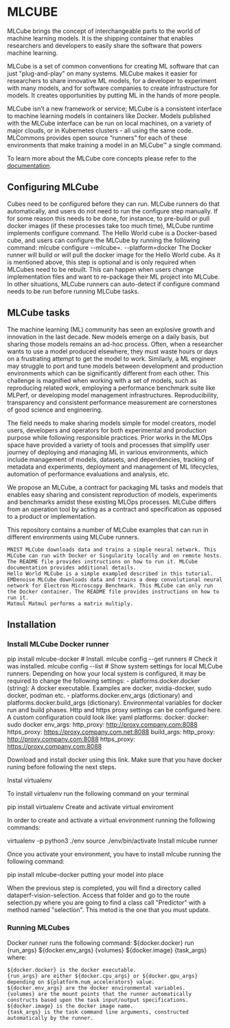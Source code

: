 # MLCUBE

MLCube brings the concept of interchangeable parts to the world of machine learning models. It is the shipping container that enables researchers and developers to easily share the software that powers machine learning.

MLCube is a set of common conventions for creating ML software that can just "plug-and-play" on many systems. MLCube makes it easier for researchers to share innovative ML models, for a developer to experiment with many models, and for software companies to create infrastructure for models. It creates opportunities by putting ML in the hands of more people.

MLCube isn’t a new framework or service; MLCube is a consistent interface to machine learning models in containers like Docker. Models published with the MLCube interface can be run on local machines, on a variety of major clouds, or in Kubernetes clusters - all using the same code. MLCommons provides open source “runners” for each of these environments that make training a model in an MLCube™ a single command.

To learn more about the MLCube core concepts please refer to the [documentation](https://mlcommons.github.io/mlcube/getting-started/concepts/).

## Configuring MLCube

Cubes need to be configured before they can run. MLCube runners do that automatically, and users do not need to run the configure step manually. If for some reason this needs to be done, for instance, to pre-build or pull docker images (if these processes take too much time), MLCube runtime implements configure command. The Hello World cube is a Docker-based cube, and users can configure the MLCube by running the following command: mlcube configure --mlcube=. --platform=docker The Docker runner will build or will pull the docker image for the Hello World cube. As it is mentioned above, this step is optional and is only required when MLCubes need to be rebuilt. This can happen when users change implementation files and want to re-package their ML project into MLCube. In other situations, MLCube runners can auto-detect if configure command needs to be run before running MLCube tasks.

## MLCube tasks

The machine learning (ML) community has seen an explosive growth and innovation in the last decade. New models emerge on a daily basis, but sharing those models remains an ad-hoc process. Often, when a researcher wants to use a model produced elsewhere, they must waste hours or days on a frustrating attempt to get the model to work. Similarly, a ML engineer may struggle to port and tune models between development and production environments which can be significantly different from each other. This challenge is magnified when working with a set of models, such as reproducing related work, employing a performance benchmark suite like MLPerf, or developing model management infrastructures. Reproducibility, transparency and consistent performance measurement are cornerstones of good science and engineering.

The field needs to make sharing models simple for model creators, model users, developers and operators for both experimental and production purpose while following responsible practices. Prior works in the MLOps space have provided a variety of tools and processes that simplify user journey of deploying and managing ML in various environments, which include management of models, datasets, and dependencies, tracking of metadata and experiments, deployment and management of ML lifecycles, automation of performance evaluations and analysis, etc.

We propose an MLCube, a contract for packaging ML tasks and models that enables easy sharing and consistent reproduction of models, experiments and benchmarks amidst these existing MLOps processes. MLCube differs from an operation tool by acting as a contract and specification as opposed to a product or implementation.

This repository contains a number of MLCube examples that can run in different environments using MLCube runners.

    MNIST MLCube downloads data and trains a simple neural network. This MLCube can run with Docker or Singularity locally and on remote hosts. The README file provides instructions on how to run it. MLCube documentation provides additional details.
    Hello World MLCube is a simple exampled described in this tutorial.
    EMDenoise MLCube downloads data and trains a deep convolutional neural network for Electron Microscopy Benchmark. This MLCube can only run the Docker container. The README file provides instructions on how to run it.
    Matmul Matmul performs a matrix multiply.


## Installation

### Install MLCube Docker runner

pip install mlcube-docker # Install. mlcube config --get runners # Check it was installed. mlcube config --list # Show system settings for local MLCube runners. Depending on how your local system is configured, it may be required to change the following settings: - platforms.docker.docker (string): A docker executable. Examples are docker, nvidia-docker, sudo docker, podman etc. - platforms.docker.env_args (dictionary) and platforms.docker.build_args (dictionary). Environmental variables for docker run and build phases. Http and https proxy settings can be configured here. A custom configuration could look like: yaml platforms: docker: docker: sudo docker env_args: http_proxy: http://proxy.company.com:8088 https_proxy: https://proxy.company.com.net:8088 build_args: http_proxy: http://proxy.company.com:8088 https_proxy: https://proxy.company.com:8088

Download and install docker using this link. Make sure that you have docker runing before following the next steps.

Instal virtualenv

To install virtualenv run the following command on your terminal

pip install virtualenv
Create and activate virtual enviroment

In order to create and activate a virtual environment running the following commands:

virtualenv -p python3 ./env
source ./env/bin/activate
Install mlcube runner

Once you activate your environment, you have to install mlcube running the following command:

pip install mlcube-docker
putting your model into place

When the previous step is completed, you will find a directory called dataperf-vision-selection. Access that folder and go to the route selection.py where you are going to find a class call "Predictor" with a method named "selection". This metod is the one that you must update.

### Running MLCubes

Docker runner runs the following command:
${docker.docker} run {run_args} ${docker.env_args} {volumes} ${docker.image} {task_args}
where:

    ${docker.docker} is the docker executable.
    {run_args} are either ${docker.cpu_args} or ${docker.gpu_args} depending on ${platform.num_accelerators} value.
    ${docker.env_args} are the docker environmental variables.
    {volumes} are the mount points that the runner automatically constructs based upon the task input/output specifications.
    ${docker.image} is the docker image name.
    {task_args} is the task command line arguments, constructed automatically by the runner.
